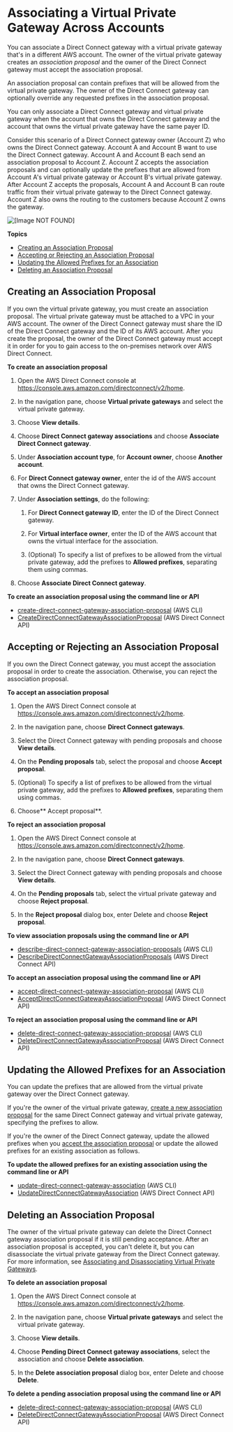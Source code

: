 # Associating a Virtual Private Gateway Across Accounts<a name="multi-account-associate-vgw"></a>

You can associate a Direct Connect gateway with a virtual private gateway that's in a different AWS account\. The owner of the virtual private gateway creates an *association proposal* and the owner of the Direct Connect gateway must accept the association proposal\.

An association proposal can contain prefixes that will be allowed from the virtual private gateway\. The owner of the Direct Connect gateway can optionally override any requested prefixes in the association proposal\.

You can only associate a Direct Connect gateway and virtual private gateway when the account that owns the Direct Connect gateway and the account that owns the virtual private gateway have the same payer ID\.

Consider this scenario of a Direct Connect gateway owner \(Account Z\) who owns the Direct Connect gateway\. Account A and Account B want to use the Direct Connect gateway\. Account A and Account B each send an association proposal to Account Z\. Account Z accepts the association proposals and can optionally update the prefixes that are allowed from Account A's virtual private gateway or Account B's virtual private gateway\. After Account Z accepts the proposals, Account A and Account B can route traffic from their virtual private gateway to the Direct Connect gateway\. Account Z also owns the routing to the customers because Account Z owns the gateway\.

![\[Image NOT FOUND\]](http://docs.aws.amazon.com/directconnect/latest/UserGuide/images/ma-vpc.png)

**Topics**
+ [Creating an Association Proposal](#multi-account-create-proposal)
+ [Accepting or Rejecting an Association Proposal](#multi-account-accept-reject-proposal)
+ [Updating the Allowed Prefixes for an Association](#multi-account-update-proposal-routes)
+ [Deleting an Association Proposal](#multi-account-delete-proposal)

## Creating an Association Proposal<a name="multi-account-create-proposal"></a>

If you own the virtual private gateway, you must create an association proposal\. The virtual private gateway must be attached to a VPC in your AWS account\. The owner of the Direct Connect gateway must share the ID of the Direct Connect gateway and the ID of its AWS account\. After you create the proposal, the owner of the Direct Connect gateway must accept it in order for you to gain access to the on\-premises network over AWS Direct Connect\.

**To create an association proposal**

1. Open the AWS Direct Connect console at [https://console\.aws\.amazon\.com/directconnect/v2/home](https://console.aws.amazon.com/directconnect/v2/home)\.

1. In the navigation pane, choose **Virtual private gateways** and select the virtual private gateway\.

1. Choose **View details**\.

1. Choose **Direct Connect gateway associations** and choose **Associate Direct Connect gateway**\.

1. Under **Association account type**, for **Account owner**, choose **Another account**\.

1. For **Direct Connect gateway owner**, enter the id of the AWS account that owns the Direct Connect gateway\.

1. Under **Association settings**, do the following:

   1. For **Direct Connect gateway ID**, enter the ID of the Direct Connect gateway\.

   1. For **Virtual interface owner**, enter the ID of the AWS account that owns the virtual interface for the association\.

   1. \(Optional\) To specify a list of prefixes to be allowed from the virtual private gateway, add the prefixes to **Allowed prefixes**, separating them using commas\.

1. Choose **Associate Direct Connect gateway**\.

**To create an association proposal using the command line or API**
+ [create\-direct\-connect\-gateway\-association\-proposal](https://docs.aws.amazon.com/cli/latest/reference/directconnect/create-direct-connect-gateway-association-proposal.html) \(AWS CLI\)
+ [CreateDirectConnectGatewayAssociationProposal](https://docs.aws.amazon.com/directconnect/latest/APIReference/API_CreateDirectConnectGatewayAssociationProposal.html) \(AWS Direct Connect API\)

## Accepting or Rejecting an Association Proposal<a name="multi-account-accept-reject-proposal"></a>

If you own the Direct Connect gateway, you must accept the association proposal in order to create the association\. Otherwise, you can reject the association proposal\.

**To accept an association proposal**

1. Open the AWS Direct Connect console at [https://console\.aws\.amazon\.com/directconnect/v2/home](https://console.aws.amazon.com/directconnect/v2/home)\.

1. In the navigation pane, choose **Direct Connect gateways**\.

1. Select the Direct Connect gateway with pending proposals and choose **View details**\.

1. On the **Pending proposals** tab, select the proposal and choose **Accept proposal**\.

1. \(Optional\) To specify a list of prefixes to be allowed from the virtual private gateway, add the prefixes to **Allowed prefixes**, separating them using commas\.

1. Choose** Accept proposal**\.

**To reject an association proposal**

1. Open the AWS Direct Connect console at [https://console\.aws\.amazon\.com/directconnect/v2/home](https://console.aws.amazon.com/directconnect/v2/home)\.

1. In the navigation pane, choose **Direct Connect gateways**\.

1. Select the Direct Connect gateway with pending proposals and choose **View details**\.

1. On the **Pending proposals** tab, select the virtual private gateway and choose **Reject proposal**\.

1. In the **Reject proposal** dialog box, enter Delete and choose **Reject proposal**\.

**To view association proposals using the command line or API**
+ [describe\-direct\-connect\-gateway\-association\-proposals](https://docs.aws.amazon.com/cli/latest/reference/directconnect/describe-direct-connect-gateway-association-proposals.htm) \(AWS CLI\)
+ [DescribeDirectConnectGatewayAssociationProposals](https://docs.aws.amazon.com/directconnect/latest/APIReference/API_DescribeDirectConnectGatewayAssociationProposals.html) \(AWS Direct Connect API\)

**To accept an association proposal using the command line or API**
+ [accept\-direct\-connect\-gateway\-association\-proposal](https://docs.aws.amazon.com/cli/latest/reference/directconnect/accept-direct-connect-gateway-association-proposal.html) \(AWS CLI\)
+ [AcceptDirectConnectGatewayAssociationProposal](https://docs.aws.amazon.com/directconnect/latest/APIReference/API_AcceptDirectConnectGatewayAssociationProposal.html) \(AWS Direct Connect API\)

**To reject an association proposal using the command line or API**
+ [delete\-direct\-connect\-gateway\-association\-proposal](https://docs.aws.amazon.com/cli/latest/reference/directconnect/delete-direct-connect-gateway-association-proposal.html) \(AWS CLI\)
+ [DeleteDirectConnectGatewayAssociationProposal](https://docs.aws.amazon.com/directconnect/latest/APIReference/API_DeleteDirectConnectGatewayAssociationProposal.html) \(AWS Direct Connect API\)

## Updating the Allowed Prefixes for an Association<a name="multi-account-update-proposal-routes"></a>

You can update the prefixes that are allowed from the virtual private gateway over the Direct Connect gateway\.

If you're the owner of the virtual private gateway, [create a new association proposal](#multi-account-create-proposal) for the same Direct Connect gateway and virtual private gateway, specifying the prefixes to allow\.

If you're the owner of the Direct Connect gateway, update the allowed prefixes when you [accept the association proposal](#multi-account-accept-reject-proposal) or update the allowed prefixes for an existing association as follows\.

**To update the allowed prefixes for an existing association using the command line or API**
+ [update\-direct\-connect\-gateway\-association](https://docs.aws.amazon.com/cli/latest/reference/directconnect/update-direct-connect-gateway-association.html) \(AWS CLI\)
+ [UpdateDirectConnectGatewayAssociation](https://docs.aws.amazon.com/directconnect/latest/APIReference/API_UpdateDirectConnectGatewayAssociation.html) \(AWS Direct Connect API\)

## Deleting an Association Proposal<a name="multi-account-delete-proposal"></a>

The owner of the virtual private gateway can delete the Direct Connect gateway association proposal if it is still pending acceptance\. After an association proposal is accepted, you can't delete it, but you can disassociate the virtual private gateway from the Direct Connect gateway\. For more information, see [Associating and Disassociating Virtual Private Gateways](associate-vgw-with-direct-connect-gateway.md)\.

**To delete an association proposal**

1. Open the AWS Direct Connect console at [https://console\.aws\.amazon\.com/directconnect/v2/home](https://console.aws.amazon.com/directconnect/v2/home)\.

1. In the navigation pane, choose **Virtual private gateways** and select the virtual private gateway\.

1. Choose **View details**\.

1. Choose **Pending Direct Connect gateway associations**, select the association and choose **Delete association**\.

1. In the **Delete association proposal** dialog box, enter Delete and choose **Delete**\.

**To delete a pending association proposal using the command line or API**
+ [delete\-direct\-connect\-gateway\-association\-proposal](https://docs.aws.amazon.com/cli/latest/reference/directconnect/delete-direct-connect-gateway-association-proposal.html) \(AWS CLI\)
+ [DeleteDirectConnectGatewayAssociationProposal](https://docs.aws.amazon.com/directconnect/latest/APIReference/API_DeleteDirectConnectGatewayAssociationProposal.html) \(AWS Direct Connect API\)